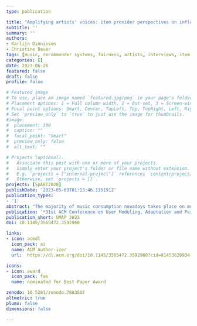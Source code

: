 ```yaml
---
type: publication

title: "Amplifying artists' voices: item provider perspectives on influence and fairness of music streaming platforms"
subtitle: ''
summary: ''
authors:
- Karlijn Dinnissen
- Christine Bauer
tags: [music, recommender systems, fairness, artists, interviews, item provider]
categories: []
date: 2023-06-26
featured: false
draft: false
profile: false

# Featured image
# To use, place an image named `featured.jpg/png` in your page's folder.
# Placement options: 1 = Full column width, 2 = Out-set, 3 = Screen-width
# Focal point options: Smart, Center, TopLeft, Top, TopRight, Left, Right, BottomLeft, Bottom, BottomRight
# Set `preview_only` to `true` to just use the image for thumbnails.
#image:
#  placement: 300
#  caption: ""
#  focal_point: "Smart"
#  preview_only: false
#  alt_text: ""

# Projects (optional).
#   Associate this post with one or more of your projects.
#   Simply enter your project's folder or file name without extension.
#   E.g. `projects = ["internal-project"]` references `content/project/deep-learning/index.md`.
#   Otherwise, set `projects = []`.
projects: [SpART2020]
publishDate: '2023-05-03T01:13:46.135191Z'
publication_types:
- '1'
abstract: "The majority of music consumption nowadays takes place on music streaming platforms. Whichever artists, albums, or songs are exposed to consumers on these platforms therefore greatly influences what music is ultimately consumed. As a result, the impact of these platforms on artists---their main item providers---is considerable. The recommender systems at the core of streaming platforms, though, have traditionally been developed focusing on end consumer objectives. Only recently, researchers have started to include item provider objectives, though rarely through reaching out to item providers directly. By omitting this important stakeholder’s point of view, we risk not understanding what artists value most, and might miss first-hand ideas on how to improve streaming platforms and recommender systems. Therefore, we conducted semi-structured interviews to capture the artists’ view. Specifically, we explore artists’ considerations regarding fairness, transparency, and diversity in music recommender systems, and the role artists envision for streaming platforms regarding those topics. We identify some topics with a clear consensus among artists, such as desiring more control over which music is recommended to whom, and expecting streaming platforms to actively increase music diversity in recommendations. In contrast, artists’ opinions differ on whether platforms should actively intervene in recommender systems to, e.g., increase localization or gender balance. Further, we observe that artists often take user preferences into account and even suggest new platform functionality to benefit both users and item providers. We encourage utilizing these insights when designing and evaluating music streaming platforms and recommender systems."
publication: '*31st ACM Conference on User Modeling, Adaptation and Personalization*'
publication_short: UMAP 2023
doi: 10.1145/3565472.3592960

links:
- icon: acmdl
  icon_pack: ai
  name: ACM Author-izer
  url:  https://dl.acm.org/doi/10.1145/3565472.3592960?cid=81453628934

icons:
- icon: award
  icon_pack: fas
  name: nominated for Best Paper Award

zenodo: 10.5281/zenodo.7883507
altmetric: true
plumx: false
dimensions: false

---
```

